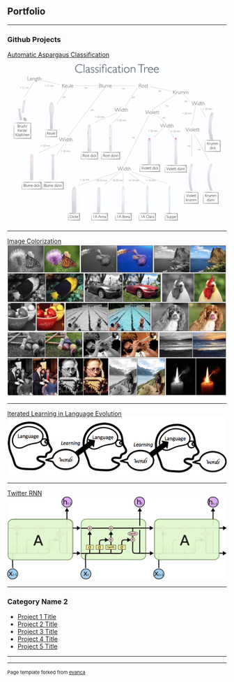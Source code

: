 ## Portfolio

---

### Github Projects

[Automatic Aspargaus Classification](https://github.com/CogSciUOS/asparagus)
<img src="images/ClassificationTree.001.jpeg?raw=true"/>

---
[Image Colorization](https://github.com/marumse/colorize_images)
<img src="images/color.jpg?raw=true"/>

---
[Iterated Learning in Language Evolution](https://github.com/sophiasw/MoLE-Final-project)
<img src="images/iterated_learning.png?raw=true"/>

---
[Twitter RNN](https://github.com/sophiasw/TwitterRNN)
<img src="images/LSTM3-chain.png?raw=true"/>

---

### Category Name 2

- [Project 1 Title](http://example.com/)
- [Project 2 Title](http://example.com/)
- [Project 3 Title](http://example.com/)
- [Project 4 Title](http://example.com/)
- [Project 5 Title](http://example.com/)

---




---
<p style="font-size:11px">Page template forked from <a href="https://github.com/evanca/quick-portfolio">evanca</a></p>
<!-- Remove above link if you don't want to attibute -->
